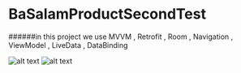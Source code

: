 # BaSalamProductSecondTest

######in this project we use MVVM , Retrofit , Room , Navigation , ViewModel , LiveData , DataBinding


![alt text](https://8pic.ir/uploads/gif_b3e56.gif)
![alt text](https://8pic.ir/uploads/image_34334.png)
